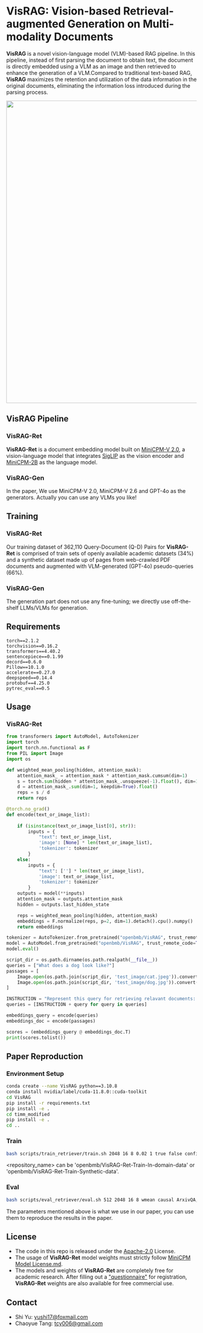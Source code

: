 # VisRAG: Vision-based Retrieval-augmented Generation on Multi-modality Documents
**VisRAG** is a novel vision-language model (VLM)-based RAG pipeline. In this pipeline, instead of first parsing the document to obtain text, the document is directly embedded using a VLM as an image and then retrieved to enhance the generation of a VLM.Compared to traditional text-based RAG, **VisRAG** maximizes the retention and utilization of the data information in the original documents, eliminating the information loss introduced during the parsing process.
<p align="center"><img width=800 src="assets/main_figure.png"/></p>

## VisRAG Pipeline

### VisRAG-Ret
**VisRAG-Ret** is a document embedding model built on [MiniCPM-V 2.0](https://huggingface.co/openbmb/MiniCPM-V-2), a vision-language model that integrates [SigLIP](https://huggingface.co/google/siglip-so400m-patch14-384) as the vision encoder and [MiniCPM-2B](https://huggingface.co/openbmb/MiniCPM-2B-sft-bf16) as the language model.

### VisRAG-Gen
In the paper, We use MiniCPM-V 2.0, MiniCPM-V 2.6 and GPT-4o as the generators. Actually you can use any VLMs you like!

## Training

### VisRAG-Ret
Our training dataset of 362,110 Query-Document (Q-D) Pairs for **VisRAG-Ret** is comprised of train sets of openly available academic datasets (34%) and a synthetic dataset made up of pages from web-crawled PDF documents and augmented with VLM-generated (GPT-4o) pseudo-queries (66%). 

### VisRAG-Gen
The generation part does not use any fine-tuning; we directly use off-the-shelf LLMs/VLMs for generation.

## Requirements
```
torch==2.1.2
torchvision==0.16.2
transformers==4.40.2
sentencepiece==0.1.99
decord==0.6.0
Pillow==10.1.0
accelerate==0.27.0
deepspeed==0.14.4
protobuf==4.25.0
pytrec_eval==0.5
```

## Usage

### VisRAG-Ret
```python
from transformers import AutoModel, AutoTokenizer
import torch
import torch.nn.functional as F
from PIL import Image
import os

def weighted_mean_pooling(hidden, attention_mask):
    attention_mask_ = attention_mask * attention_mask.cumsum(dim=1)
    s = torch.sum(hidden * attention_mask_.unsqueeze(-1).float(), dim=1)
    d = attention_mask_.sum(dim=1, keepdim=True).float()
    reps = s / d
    return reps

@torch.no_grad()
def encode(text_or_image_list):
    
    if (isinstance(text_or_image_list[0], str)):
        inputs = {
            "text": text_or_image_list,
            'image': [None] * len(text_or_image_list),
            'tokenizer': tokenizer
        }
    else:
        inputs = {
            "text": [''] * len(text_or_image_list),
            'image': text_or_image_list,
            'tokenizer': tokenizer
        }
    outputs = model(**inputs)
    attention_mask = outputs.attention_mask
    hidden = outputs.last_hidden_state

    reps = weighted_mean_pooling(hidden, attention_mask)   
    embeddings = F.normalize(reps, p=2, dim=1).detach().cpu().numpy()
    return embeddings

tokenizer = AutoTokenizer.from_pretrained("openbmb/VisRAG", trust_remote_code=True)
model = AutoModel.from_pretrained("openbmb/VisRAG", trust_remote_code=True)
model.eval()

script_dir = os.path.dirname(os.path.realpath(__file__))
queries = ["What does a dog look like?"]
passages = [
    Image.open(os.path.join(script_dir, 'test_image/cat.jpeg')).convert('RGB'),
    Image.open(os.path.join(script_dir, 'test_image/dog.jpg')).convert('RGB'),
]

INSTRUCTION = "Represent this query for retrieving relavant documents: "
queries = [INSTRUCTION + query for query in queries]

embeddings_query = encode(queries)
embeddings_doc = encode(passages)

scores = (embeddings_query @ embeddings_doc.T)
print(scores.tolist())
```
## Paper Reproduction
### Environment Setup
```bash
conda create --name VisRAG python==3.10.8
conda install nvidia/label/cuda-11.8.0::cuda-toolkit
cd VisRAG
pip install -r requirements.txt
pip install -e .
cd timm_modified
pip install -e .
cd ..
```
### Train
```bash
bash scripts/train_retriever/train.sh 2048 16 8 0.02 1 true false config/deepspeed.json 1e-5 false wmean causal 1 true 2 false <model_path> <repository_name>
```
<repository_name> can be 'openbmb/VisRAG-Ret-Train-In-domain-data' or 'openbmb/VisRAG-Ret-Train-Synthetic-data'.
### Eval
```bash
bash scripts/eval_retriever/eval.sh 512 2048 16 8 wmean causal ArxivQA,ChartQA,MP-DocVQA,InfoVQA,PlotQA,SlideVQA <ckpt_path>
```
The parameters mentioned above is what we use in our paper, you can use them to reproduce the results in the paper.
## License

* The code in this repo is released under the [Apache-2.0](https://github.com/OpenBMB/MiniCPM/blob/main/LICENSE) License. 
* The usage of **VisRAG-Ret** model weights must strictly follow [MiniCPM Model License.md](https://github.com/OpenBMB/MiniCPM/blob/main/MiniCPM%20Model%20License.md).
* The models and weights of **VisRAG-Ret** are completely free for academic research. After filling out a ["questionnaire"](https://modelbest.feishu.cn/share/base/form/shrcnpV5ZT9EJ6xYjh3Kx0J6v8g) for registration, **VisRAG-Ret** weights are also available for free commercial use.

## Contact

- Shi Yu: yushi17@foxmail.com
- Chaoyue Tang: tcy006@gmail.com
